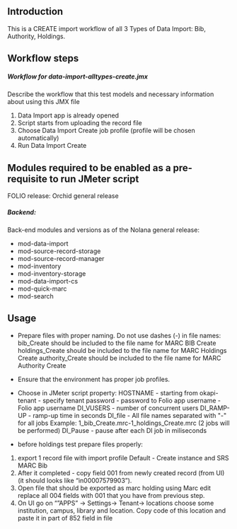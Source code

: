 ## Introduction
This is a CREATE import workflow of all 3 Types of Data Import: Bib, Authority, Holdings.

## Workflow steps
##### Workflow for data-import-alltypes-create.jmx
Describe the workflow that this test models and necessary information about using this JMX file
1. Data Import app is already opened
2. Script starts from uploading the record file
3. Choose Data Import Create job profile (profile will be chosen automatically)
4. Run Data Import Create

## Modules required to be enabled as a pre-requisite to run JMeter script
FOLIO release: Orchid general release

##### Backend:
Back-end modules and versions as of the Nolana general release:
- mod-data-import
- mod-source-record-storage
- mod-source-record-manager
- mod-inventory
- mod-inventory-storage
- mod-data-import-cs
- mod-quick-marc
- mod-search

## Usage
- Prepare files with proper naming. Do not use dashes (-) in file names:
                        bib_Create should be included to the file name for MARC BIB Create
                        holdings_Create should be included to the file name for MARC Holdings Create
                        authority_Create should be included to the file name for MARC Authority Create
- Ensure that the environment has proper job profiles.
- Choose in JMeter script property:
                         HOSTNAME - starting from okapi-
                         tenant - specify tenant
                         password - password to Folio app 
                         username - Folio app username
                         DI_VUSERS - number of concurrent users
                         DI_RAMP-UP - ramp-up time in seconds
                         DI_file - All file names separated with "-" for all jobs 
                                                    Example: 1_bib_Create.mrc-1_holdings_Create.mrc (2 jobs will be performed)
                         DI_Pause - pause after each DI job in miliseconds

- before holdings test prepare files properly: 
1. export 1 record file with import profile Default - Create instance and SRS MARC Bib
2. After it completed - copy field 001 from newly created record (from UI) (it should looks like “in00007579903”).
3. Open file that should be exported as marc holding using Marc edit replace all 004 fields with 001 that you have from previous step.
4. On UI go on “”APPS” -> Settings-> Tenant-> locations choose some institution, campus, library and location. Copy code of this location and paste it in part of 852 field in file
